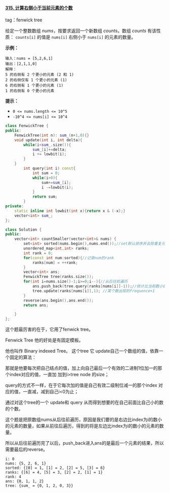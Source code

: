 #### [315. 计算右侧小于当前元素的个数](https://leetcode-cn.com/problems/count-of-smaller-numbers-after-self/)

tag：fenwick tree

给定一个整数数组 *nums*，按要求返回一个新数组 *counts*。数组 *counts* 有该性质： `counts[i]` 的值是 `nums[i]` 右侧小于 `nums[i]` 的元素的数量。

 

**示例：**

```
输入：nums = [5,2,6,1]
输出：[2,1,1,0] 
解释：
5 的右侧有 2 个更小的元素 (2 和 1)
2 的右侧仅有 1 个更小的元素 (1)
6 的右侧有 1 个更小的元素 (1)
1 的右侧有 0 个更小的元素
```

 

**提示：**

- `0 <= nums.length <= 10^5`
- `-10^4 <= nums[i] <= 10^4`

```cpp
class FenwickTree {
public:
    FenwickTree(int n): sum_(n+1,0){}
    void update(int i, int delta){
        while(i<sum_.size()){
            sum_[i]+=delta;
            i += lowbit(i);
        }
    }
        int query(int i) const{
            int sum = 0;
            while(i>0){
                sum+=sum_[i];
                i -=lowbit(i);
            }
            return sum;
        }
private:
    static inline int lowbit(int x){return x & (-x);}
    vector<int> sum_;  
};

class Solution {
public:
    vector<int> countSmaller(vector<int>& nums) {
        set<int> sorted(nums.begin(),nums.end());//set默认排序并去除重复元素
        unordered_map<int,int> ranks;
        int rank = 0;
        for(const int num:sorted){//记录num的rank
            ranks[num] = ++rank;
        }
        vector<int> ans;
        FenwickTree tree(ranks.size());
        for(int i=nums.size()-1;i>=0;i--){//从后往前遍历
            ans.push_back(tree.query(ranks[nums[i]]-1));//统计比当前数小的有几个
            tree.update(ranks[nums[i]],1); //某个数出现的frequence+1
        }
        reverse(ans.begin(),ans.end());
        return ans;

    }
};
```

这个题最厉害的在于，它用了fenwick tree。

Fenwick Tree 他的好处是有固定模板。

他也叫作 Binary indexed Tree。 这个tree 它 update自己一个数组的值，依靠一个固定的算法：

那就是他要每次把自己结点的值，加上向自己最后一个有效的二进制1位加一的那个index对应的值，一直加 加到i>tree node 的size；

query的方式不一样，在于它每次加的值是自己有效二级制位减一的那个index 对应的值，一直减，减到自己i<0为止；

通过对这个tree的一个 update和 query 从而得到想要的在自己前面比自己小的数的个数。

这个题是把原数组nums从后往前遍历，原因是我们要的是右边比index为i的数小的元素的数量，如果从前往后遍历，得到的将是左边比index为i的数小的元素的数量。

所以从后往前遍历完了以后，push_back进入ans的是最后一个元素的结果，所以需要最后的reverse。

```
i: 0
nums: {5, 2, 6, 1}
sorted: {[0] = 1, [1] = 2, [2] = 5, [3] = 6}
ranks: {[6] = 4, [5] = 3, [2] = 2, [1] = 1}
rank: 4
ans: {0, 1, 1, 2}
tree: {sum_ = {0, 1, 2, 0, 3}}
```

